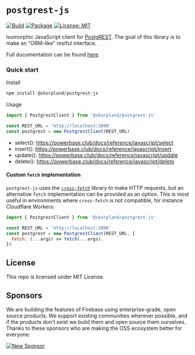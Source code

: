 # `postgrest-js`

[![Build](https://github.com/skorpland/postgrest-js/workflows/CI/badge.svg)](https://github.com/skorpland/postgrest-js/actions?query=branch%3Amaster)
[![Package](https://img.shields.io/npm/v/@skorpland/postgrest-js)](https://www.npmjs.com/package/@skorpland/postgrest-js)
[![License: MIT](https://img.shields.io/npm/l/@skorpland/postgrest-js)](#license)

Isomorphic JavaScript client for [PostgREST](https://postgrest.org). The goal of this library is to make an "ORM-like" restful interface.

Full documentation can be found [here](https://skorpland.github.io/postgrest-js/v2).

### Quick start

Install

```bash
npm install @skorpland/postgrest-js
```

Usage

```js
import { PostgrestClient } from '@skorpland/postgrest-js'

const REST_URL = 'http://localhost:3000'
const postgrest = new PostgrestClient(REST_URL)
```

- select(): https://powerbase.club/docs/reference/javascript/select
- insert(): https://powerbase.club/docs/reference/javascript/insert
- update(): https://powerbase.club/docs/reference/javascript/update
- delete(): https://powerbase.club/docs/reference/javascript/delete

#### Custom `fetch` implementation

`postgrest-js` uses the [`cross-fetch`](https://www.npmjs.com/package/cross-fetch) library to make HTTP requests, but an alternative `fetch` implementation can be provided as an option. This is most useful in environments where `cross-fetch` is not compatible, for instance Cloudflare Workers:

```js
import { PostgrestClient } from '@skorpland/postgrest-js'

const REST_URL = 'http://localhost:3000'
const postgrest = new PostgrestClient(REST_URL, {
  fetch: (...args) => fetch(...args),
})
```

## License

This repo is licensed under MIT License.

## Sponsors

We are building the features of Firebase using enterprise-grade, open source products. We support existing communities wherever possible, and if the products don’t exist we build them and open source them ourselves. Thanks to these sponsors who are making the OSS ecosystem better for everyone.

[![New Sponsor](https://user-images.githubusercontent.com/10214025/90518111-e74bbb00-e198-11ea-8f88-c9e3c1aa4b5b.png)](https://github.com/sponsors/skorpland)
